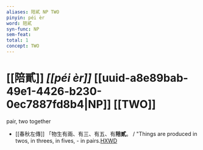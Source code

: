 ```yaml
---
aliases: 陪貳 NP TWO
pinyin: péi èr
word: 陪貳
syn-func: NP
sem-feat: 
total: 1
concept: TWO 
---
```

# [[陪貳]] *[[péi èr]]*  [[uuid-a8e89bab-49e1-4426-b230-0ec7887fd8b4|NP]] [[TWO]]
pair, two together
 - [[春秋左傳]] 「物生有兩、有三、有五、有**陪貳**。 / "Things are produced in twos, in threes, in fives, - in pairs.[HXWD](https://hxwd.org/textview.html?location=KR1e0001_tls_010-739a.9)
